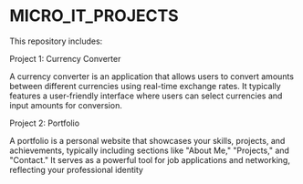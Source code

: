 # MICRO_IT_PROJECTS

This repository includes:

Project 1: Currency Converter

 A currency converter is an application that allows users to convert amounts between different currencies
 using real-time exchange rates. It typically features a user-friendly interface where users can select
 currencies and input amounts for conversion.

 Project 2: Portfolio 
 
 A portfolio is a personal website that showcases your skills, projects, and achievements, typically including
 sections like "About Me," "Projects," and "Contact." It serves as a powerful tool for job applications and
 networking, reflecting your professional identity
